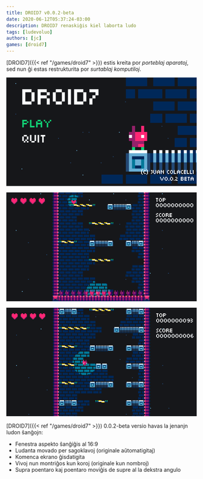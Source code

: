 ```yaml
---
title: DROID7 v0.0.2-beta
date: 2020-06-12T05:37:24-03:00
description: DROID7 renaskiĝis kiel laborta ludo
tags: [ludevoluo]
authors: [jc]
games: [droid7]
---
```


[DROID7]({{< ref "/games/droid7" >}}) estis kreita por _porteblaj aparatoj_, sed nun ĝi estas restrukturita por _surtablaj komputiloj_.

![Komenca ekrano](screenshot_1.png)

![Videoludo](screenshot_2.png)

![Videoludo](screenshot_3.png)

[DROID7]({{< ref "/games/droid7" >}}) 0.0.2-beta versio havas la jenanjn ludon ŝanĝojn:

-   Fenestra aspekto ŝanĝiĝis al 16:9
-   Ludanta movado per sagoklavoj (originale aŭtomatigitaj)
-   Komenca ekrano ĝisdatigita
-   Vivoj nun montriĝos kun koroj (originale kun nombroj)
-   Supra poentaro kaj poentaro moviĝis de supre al la dekstra angulo
